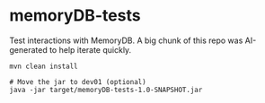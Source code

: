 # memoryDB-tests

Test interactions with MemoryDB. A big chunk of this repo was AI-generated to help iterate quickly.

```
mvn clean install

# Move the jar to dev01 (optional)
java -jar target/memoryDB-tests-1.0-SNAPSHOT.jar
```
